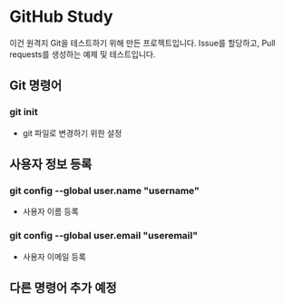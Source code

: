 # GitHub Study
이건 원격지 Git을 테스트하기 위해 만든 프로젝트입니다.
Issue를 할당하고, Pull requests를 생성하는 예제 및 테스트입니다.

## Git 명령어 

### git init 
- git 파일로 변경하기 위한 설정
## 사용자 정보 등록
### git config --global user.name "username"
- 사용자 이름 등록
### git config --global user.email "useremail"
- 사용자 이메일 등록

## 다른 명령어 추가 예정
